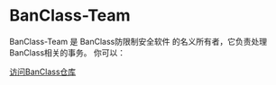 # BanClass-Team
BanClass-Team 是 BanClass防限制安全软件 的名义所有者，它负责处理BanClass相关的事务。
你可以：


[访问BanClass仓库](https://github.com/BanClass-Team/BanClass)
